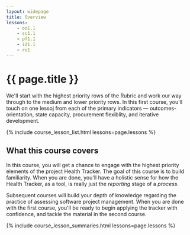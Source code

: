 ```yaml
---
layout: widepage
title: Overview
lessons:   
    - oo1.1
    - sc1.1
    - pf1.1
    - id1.1
    - ro1
---
```


# {{ page.title }}

We'll start with the highest priority rows of the Rubric and work our way through to the medium and lower priority rows. In this first course, you'll touch on one lessoj from each of the primary indicators &mdash; outcomes-orientation, state capacity, procurement flexiblity, and iterative development.

{% include course_lesson_list.html lessons=page.lessons %}

## What this course covers

In this course, you will get a chance to engage with the highest priority elements of the project Health Tracker. The goal of this course is to build familiarity. When you are done, you'll have a holistic sense for how the Health Tracker, as a tool, is really just the *reporting* stage of a *process*. 

Subsequent courses will build your depth of knowledge regarding the practice of assessing software project management. When you are done with the first course, you'll be ready to begin applying the tracker with confidence, and tackle the material in the second course.

{% include course_lesson_summaries.html lessons=page.lessons %}
